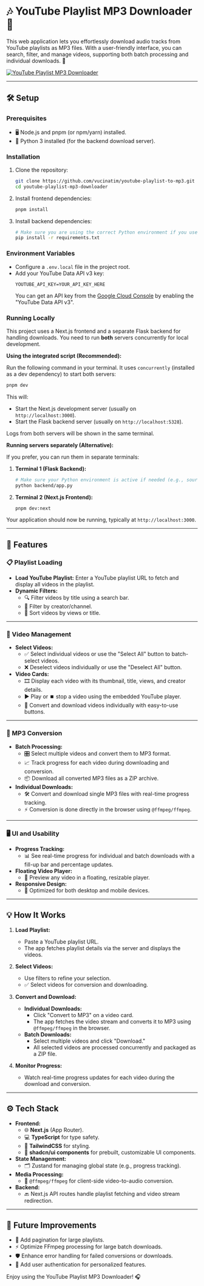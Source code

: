 # 🎶 YouTube Playlist MP3 Downloader 🎵

This web application lets you effortlessly download audio tracks from YouTube playlists as MP3 files. With a user-friendly interface, you can search, filter, and manage videos, supporting both batch processing and individual downloads. 🚀

[![YouTube Playlist MP3 Downloader](https://raw.githubusercontent.com/vucinatim/youtube-playlist-to-mp3/refs/heads/main/public/preview.png)](https://youtube-playlist-to-mp3.vercel.app/)

---

## 🛠️ Setup

### Prerequisites

- 🖥️ Node.js and pnpm (or npm/yarn) installed.
- 🐍 Python 3 installed (for the backend download server).

### Installation

1.  Clone the repository:
    ```bash
    git clone https://github.com/vucinatim/youtube-playlist-to-mp3.git
    cd youtube-playlist-mp3-downloader
    ```
2.  Install frontend dependencies:
    ```bash
    pnpm install
    ```
3.  Install backend dependencies:
    ```bash
    # Make sure you are using the correct Python environment if you use tools like venv or conda
    pip install -r requirements.txt
    ```

### Environment Variables

-   Configure a `.env.local` file in the project root.
-   Add your YouTube Data API v3 key:
    ```
    YOUTUBE_API_KEY=YOUR_API_KEY_HERE
    ```
    You can get an API key from the [Google Cloud Console](https://console.cloud.google.com/apis/credentials) by enabling the "YouTube Data API v3".

### Running Locally

This project uses a Next.js frontend and a separate Flask backend for handling downloads. You need to run **both** servers concurrently for local development.

**Using the integrated script (Recommended):**

Run the following command in your terminal. It uses `concurrently` (installed as a dev dependency) to start both servers:

```bash
pnpm dev
```

This will:

-   Start the Next.js development server (usually on `http://localhost:3000`).
-   Start the Flask backend server (usually on `http://localhost:5328`).

Logs from both servers will be shown in the same terminal.

**Running servers separately (Alternative):**

If you prefer, you can run them in separate terminals:

1.  **Terminal 1 (Flask Backend):**
    ```bash
    # Make sure your Python environment is active if needed (e.g., source .venv/bin/activate)
    python backend/app.py
    ```
2.  **Terminal 2 (Next.js Frontend):**
    ```bash
    pnpm dev:next
    ```

Your application should now be running, typically at `http://localhost:3000`.

---

## 🌟 Features

### 📋 Playlist Loading
- **Load YouTube Playlist:** Enter a YouTube playlist URL to fetch and display all videos in the playlist.
- **Dynamic Filters:**
  - 🔍 Filter videos by title using a search bar.
  - 🎥 Filter by creator/channel.
  - 🔢 Sort videos by views or title.

---

### 📂 Video Management
- **Select Videos:**
  - ✅ Select individual videos or use the "Select All" button to batch-select videos.
  - ❌ Deselect videos individually or use the "Deselect All" button.
- **Video Cards:**
  - 🎞️ Display each video with its thumbnail, title, views, and creator details.
  - ▶️ Play or ⏹️ stop a video using the embedded YouTube player.
  - 🎵 Convert and download videos individually with easy-to-use buttons.

---

### 🔄 MP3 Conversion
- **Batch Processing:**
  - 🎛️ Select multiple videos and convert them to MP3 format.
  - 📈 Track progress for each video during downloading and conversion.
  - 📦 Download all converted MP3 files as a ZIP archive.
- **Individual Downloads:**
  - 🛠️ Convert and download single MP3 files with real-time progress tracking.
  - ⚡ Conversion is done directly in the browser using `@ffmpeg/ffmpeg`.

---

### 🖥️ UI and Usability
- **Progress Tracking:** 
  - 📊 See real-time progress for individual and batch downloads with a fill-up bar and percentage updates.
- **Floating Video Player:**
  - 🎥 Preview any video in a floating, resizable player.
- **Responsive Design:**
  - 📱 Optimized for both desktop and mobile devices.

---

## 💡 How It Works

1. **Load Playlist:**
   - Paste a YouTube playlist URL.
   - The app fetches playlist details via the server and displays the videos.

2. **Select Videos:**
   - Use filters to refine your selection.
   - ✅ Select videos for conversion and downloading.

3. **Convert and Download:**
   - **Individual Downloads:**
     - Click "Convert to MP3" on a video card.
     - The app fetches the video stream and converts it to MP3 using `@ffmpeg/ffmpeg` in the browser.
   - **Batch Downloads:**
     - Select multiple videos and click "Download."
     - All selected videos are processed concurrently and packaged as a ZIP file.

4. **Monitor Progress:**
   - Watch real-time progress updates for each video during the download and conversion.

---

## ⚙️ Tech Stack

- **Frontend:** 
  - 🌐 **Next.js** (App Router).
  - 💻 **TypeScript** for type safety.
  - 🎨 **TailwindCSS** for styling.
  - 🧩 **shadcn/ui components** for prebuilt, customizable UI components.
- **State Management:** 
  - 🗂️ Zustand for managing global state (e.g., progress tracking).
- **Media Processing:**
  - 🔧 `@ffmpeg/ffmpeg` for client-side video-to-audio conversion.
- **Backend:** 
  - 🔙 Next.js API routes handle playlist fetching and video stream redirection.

---

## 🚀 Future Improvements
- 📜 Add pagination for large playlists.
- ⚡ Optimize FFmpeg processing for large batch downloads.
- 🛡️ Enhance error handling for failed conversions or downloads.
- 🔑 Add user authentication for personalized features.

Enjoy using the YouTube Playlist MP3 Downloader! 🎧
